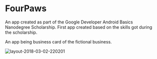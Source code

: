 # FourPaws
An app created as part of the Google Developer Android Basics Nanodegree Scholarship. First app created based on the skills got during the scholarship.

An app being business card of the fictional business.

![layout-2018-03-02-220201](https://user-images.githubusercontent.com/33321088/36921746-bbbea504-1e65-11e8-9f88-b648ecd60ac3.png)
